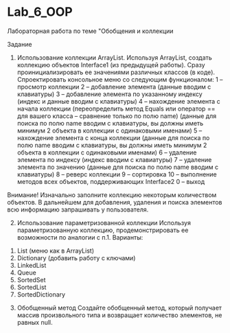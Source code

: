 # Lab_6_OOP
Лабораторная работа по теме "Обобщения и коллекции
 
 Задание
 
1. Использование коллекции ArrayList.
Используя ArrayList, создать коллекцию объектов Interface1 (из предыдущей работы). Сразу проинициализировать ее значениями различных классов (в коде). 
Спроектировать консольное меню со следующим функционалом:
1 – просмотр коллекции
2 – добавление элемента (данные вводим с клавиатуры)
3 – добавление элемента по указанному индексу (индекс и данные вводим с клавиатуры)
4 – нахождение элемента с начала коллекции (переопределить метод Equals или оператор == для вашего класса – сравнение только по полю name) (данные для поиска по полю name вводим с клавиатуры, вы должны иметь минимум 2 объекта в коллекции с одинаковыми именами)
5 – нахождение элемента с конца коллекции (данные для поиска по полю name вводим с клавиатуры, вы должны иметь минимум 2 объекта в коллекции с одинаковыми именами)
6 – удаление элемента по индексу (индекс вводим с клавиатуры)
7 – удаление элемента по значению (данные для поиска по полю name вводим с клавиатуры)
8 – реверс коллекции
9 – сортировка
10 – выполнение методов всех объектов, поддерживающих Interface2
0 – выход
 
Внимание! 
Изначально заполните коллекцию некоторым количеством объектов. В дальнейшем для добавления, удаления и поиска элементов всю информацию запрашивать у пользователя.
 
2. Использование параметризованной коллекции
Используя параметризованную коллекцию, продемонстрировать ее возможности по аналогии с п.1.
Варианты:
1)	List (меню как в ArrayList)
2)	Dictionary (добавить работу с ключами)
3)	LinkedList
4)	Queue
5)	SortedSet
6)	SortedList
7)	SortedDictionary
 
3. Обобщенный метод
Создайте обобщенный метод, который получает массив произвольного типа и возвращает количество элементов, не равных null.
